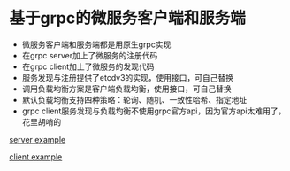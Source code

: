 # 基于grpc的微服务客户端和服务端

- 微服务客户端和服务端都是用原生grpc实现
- 在grpc server加上了微服务的注册代码
- 在grpc client加上了微服务的发现代码
- 服务发现与注册提供了etcdv3的实现，使用接口，可自己替换
- 调用负载均衡方案是客户端负载均衡，使用接口，可自己替换
- 默认负载均衡支持四种策略：轮询、随机、一致性哈希、指定地址
- grpc client服务发现与负载均衡不使用grpc官方api，因为官方api太难用了，花里胡哨的

[server example](example/server.go)

[client example](example/client.go)
